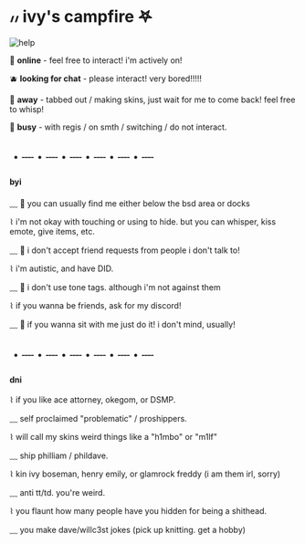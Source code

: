 
# ៸៸ ivy's campfire 𖤐

![help](https://media.discordapp.net/attachments/754019126875389961/865445705865887774/image1.png)

🍏 **online** - feel free to interact! i'm actively on!

🫐 **looking for chat** - please interact! very bored!!!!!

🍋 **away** - tabbed out / making skins, just wait for me to come back! feel free to whisp!

🍎 **busy** - with regis / on smth / switching / do not interact.

## ・┈・┈・┈・┈・┈・┈

#### byi 

﹏ 🍒 you can usually find me either below the bsd area or docks

⌇  i'm not okay with touching or using to hide. but you can whisper, kiss emote, give items, etc.

﹏ 🍉 i don't accept friend requests from people i don't talk to!

⌇  i'm autistic, and have DID.

﹏ 🍒 i don't use tone tags. although i'm not against them

⌇  if you wanna be friends, ask for my discord!

﹏ 🍉 if you wanna sit with me just do it! i don't mind, usually!

## ・┈・┈・┈・┈・┈・┈

#### dni

⌇ if you like ace attorney, okegom, or DSMP. 

﹏ self proclaimed "problematic" / proshippers.

⌇ will call my skins weird things like a "h1mbo" or "m1lf"

﹏ ship philliam / phildave.

⌇ kin ivy boseman, henry emily, or glamrock freddy
(i am them irl, sorry)

﹏ anti tt/td. you're weird.

⌇ you flaunt how many people have you hidden for being a shithead.

﹏ you make dave/willc3st jokes (pick up knitting. get a hobby)
